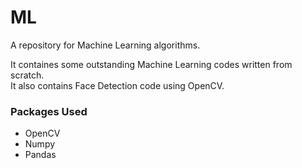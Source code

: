 # ML
A repository for Machine Learning algorithms.

It containes some outstanding Machine Learning codes written from scratch.<br>
It also contains Face Detection code using OpenCV.

### Packages Used
- OpenCV
- Numpy
- Pandas